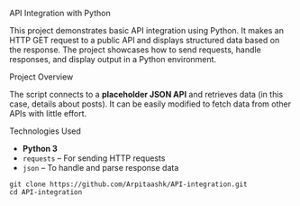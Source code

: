 API Integration with Python

This project demonstrates basic API integration using Python. It makes an HTTP GET request to a public API and displays structured data based on the response. The project showcases how to send requests, handle responses, and display output in a Python environment.



Project Overview

The script connects to a **placeholder JSON API** and retrieves data (in this case, details about posts). It can be easily modified to fetch data from other APIs with little effort.



Technologies Used

- **Python 3**
- `requests` – For sending HTTP requests
- `json` – To handle and parse response data


```
git clone https://github.com/Arpitaashk/API-integration.git
cd API-integration
